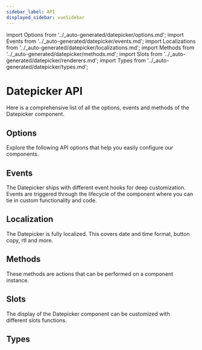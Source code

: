 ```yaml
---
sidebar_label: API
displayed_sidebar: vueSidebar
---
```


import Options from '../\_auto-generated/datepicker/options.md';
import Events from '../\_auto-generated/datepicker/events.md';
import Localizations from '../\_auto-generated/datepicker/localizations.md';
import Methods from '../\_auto-generated/datepicker/methods.md';
import Slots from '../_auto-generated/datepicker/renderers.md';
import Types from '../_auto-generated/datepicker/types.md';

# Datepicker API

Here is a comprehensive list of all the options, events and methods of the Datepicker component.

<div className="option-list">

## Options
Explore the following API options that help you easily configure our components.

<Options />

## Events
The Datepicker ships with different event hooks for deep customization. Events are triggered through the lifecycle of the component where you can tie in custom functionality and code.

<Events />

## Localization
The Datepicker is fully localized. This covers date and time format, button copy, rtl and more.

<Localizations />

## Methods
These methods are actions that can be performed on a component instance.

<Methods />

## Slots
The display of the Datepicker component can be customized with different slots functions.

<Slots />

## Types

<Types />

</div>
